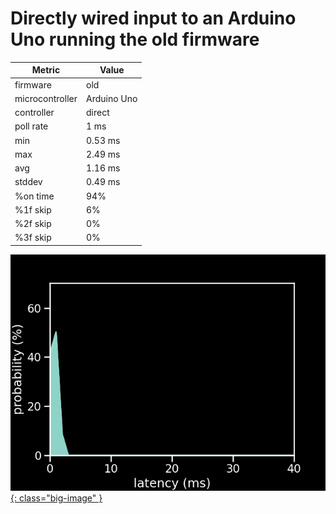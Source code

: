 # Directly wired input to an Arduino Uno running the old firmware

| Metric          | Value       |
| --------------- | ----------- |
| firmware        | old         |
| microcontroller | Arduino Uno |
| controller      | direct      |
| poll rate       | 1 ms        |
| min             | 0.53 ms     |
| max             | 2.49 ms     |
| avg             | 1.16 ms     |
| stddev          | 0.49 ms     |
| %on time        | 94%         |
| %1f skip        | 6%          |
| %2f skip        | 0%          |
| %3f skip        | 0%          |

[![Graph](../../assets/images/results/santroller_uno_direct_n.png){: class="big-image" }](../../assets/images/results/santroller_uno_direct_n.png)
